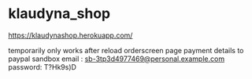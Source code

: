 # klaudyna_shop

https://klaudynashop.herokuapp.com/

temporarily only works after reload orderscreen page
payment details to paypal sandbox
email : sb-3tp3d4977469@personal.example.com
password: T?Hk9s)D
